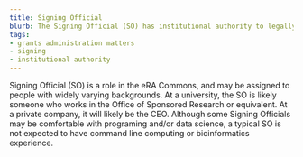 ```yaml
---
title: Signing Official
blurb: The Signing Official (SO) has institutional authority to legally bind the institution in grants administration matters.
tags:
- grants administration matters
- signing
- institutional authority
---
```

Signing Official (SO) is a role in the eRA Commons, and may be assigned to people with widely varying backgrounds. At a university, the SO is likely someone who works in the Office of Sponsored Research or equivalent. At a private company, it will likely be the CEO. Although some Signing Officials may be comfortable with programing and/or data science, a typical SO is not expected to have command line computing or bioinformatics experience.